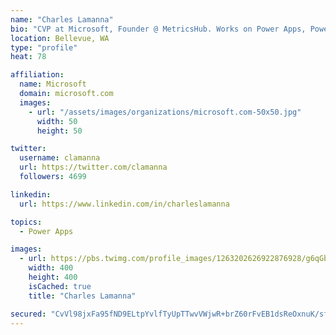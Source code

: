```yaml
---
name: "Charles Lamanna"
bio: "CVP at Microsoft, Founder @ MetricsHub. Works on Power Apps, Power Automate, Power Virtual Agent, Common Data Service and Dynamics 365."
location: Bellevue, WA
type: "profile"
heat: 78

affiliation:
  name: Microsoft
  domain: microsoft.com
  images:
    - url: "/assets/images/organizations/microsoft.com-50x50.jpg"
      width: 50
      height: 50

twitter:
  username: clamanna
  url: https://twitter.com/clamanna
  followers: 4699

linkedin:
  url: https://www.linkedin.com/in/charleslamanna

topics:
  - Power Apps

images:
  - url: https://pbs.twimg.com/profile_images/1263202626922876928/g6qGbHZ-_400x400.jpg
    width: 400
    height: 400
    isCached: true
    title: "Charles Lamanna"

secured: "CvVl98jxFa95fND9ELtpYvlfTyUpTTwvVWjwR+brZ60rFvEB1dsReOxnuK/sfC8QouIcGRadZ8kP/UMFDm1iyM35Ne0N3NTCx0rdpYwJsjDRRi0QJzWiyJtt48EsZRAopELd8Lreu2wQnRXljBhFeCG8JW4OQp9Z2CLHdx/kwmOiAJou8/9hWPA8zEpto+4ud16FZ3F3AVprOBHWK7CfFANnVB3tlh6Z6MHbVYD2qTerF/YGy4qw6G1mNN09n/kffAjH+E4YcSXP7vGOWxXmIBIl97zZ9/USBTPS3e2ld/w5gssZdD6zjeD9QVPSr/a4AFIR8+ykNVX58841ndEnUYuPM4B5l+s1RCGhpSTkBDX/fQS96c0x0ZiRNyuEokFfUSr7NWgz7Ulf/hw3ncozLuBUpYv0PTlmtSmU+st4pQc=;sXvaXNs8gx3YITcprKPg8Q=="
---
```



